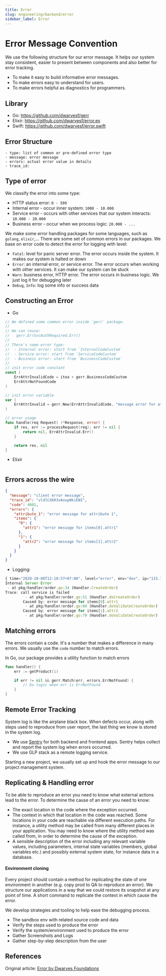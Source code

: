 ```yaml
---
title: Error
slug: engineering/backend/error
sidebar_label: Error
---
```


# Error Message Convention

We use the following structure for our error message. It helps our system stay consistent, easier to present between components and also better for error tracking.

- To make it easy to build informative error messages.
- To make errors easy to understand for users.
- To make errors helpful as diagnostics for programmers.

## Library

- Go: https://github.com/dwarvesf/gerr
- Elixir: https://github.com/dwarvesf/error.ex
- Swift: https://github.com/dwarvesf/error.swift

## Error Structure

```
- type: list of common or pre-defined error type
- message: error message
- errors: actual error value in details
- trace_id:
```

## Type of error

We classify the error into some type:

- HTTP status error: `0 - 599`
- Internal error - occur inner system: `1000 - 10.000`
- Service error - occurs with other services that our system interacts: `10.000 - 20.000`
- Business error - occur when we process logic: `20.000 - ...`

We make some error handling packages for some languages, such as `golang`, `elixir`,... There are some set of common errors in our packages. We base on error code to detect the error for logging with level:

- `Fatal`: level for panic server error. The error occurs inside the system. It makes our system is halted or down
- `Error`: an internal error, or service error. The error occurs when working with other services. It can make our system can be stuck
- `Warn`: business error, HTTP error. The error occurs in business logic. We just log it for debugging later
- `Debug`, `Info`: log some info or success data

## Constructing an Error

- Go

```go
// We defined some common error inside `gerr` package.
//
// We can reuse:
//   gerr.ErrSvcAuthRequired.Err()
//
// There's some error type:
//  - Internal error: start from `InternalCodeCustom`
//  - Service error: start from `ServiceCodeCustom`
//  - Business error: start from `BusinessCodeCustom`
//
// init error code constant
const (
    ErrAttrInvalidCode = itoa + gerr.BusinessCodeCustom
    ErrAttrNotFoundCode
)

// init error variable
var (
    ErrAttrInvalid = gerr.New(ErrAttrInvalidCode, "message error for attr")
)

// error usage
func handle(req Request) (*Response, error) {
    if res, err := processRequest(req); err != nil {
        return nil, ErrAttrInvalid.Err()
    }

    return res, nil
}
```

- Elixir

```elixir

```

## Errors across the wire

```json
{
  "message": "client error message",
  "trace_id": "vldlCdkR3vAoupWkiENI",
  "code": 4001,
  "errors": {
    "attribute_1": "error message for attribute 1",
    "items": {
      "0": {
        "attr1": "error message for items[0].attr1"
      },
      "1": {
        "attr2": "error message for items[1].attr2"
      }
    }
  }
}
```

- Logging:

```js
{ time="2020-10-08T12:10:57+07:00", level="error", env="dev", ip="115.73.208.232", method="POST", path="/orders", service="example-be", statusCode="500", traceId="vldlCdkR3vAoupWkiENI", userAgent="insomnia/2020.4.1" }
Internal Server Error
 - at pkg/handler/order.go:34 (Handler.CreateOrder)
Trace: call service is failed
         - at pkg/handler/order.go:51 (Handler.doCreateOrder)
        Caused by: error message for items[0].attr1
         - at pkg/handler/order.go:60 (Handler.doValidateCreateOrder)
        Caused by: error message for items[1].attr2
         - at pkg/handler/order.go:70 (Handler.doValidateCreateOrder)
```

## Matching errors

The errors contain a code. It's a number that makes a difference in many errors. We usually use the `code` number to match errors.

In Go, our package provides a utility function to match errors

```go
func handler() {
    err := getProduct(1)

    if err != nil && gerr.Match(err, errors.ErrNotFound) {
        // Do logic when err is ErrNotFound
    }
}
```

## Remote Error Tracking

System log is like the airplane black box. When defects occur, along with steps used to reproduce from user report, the last thing we know is stored in the system log.

- We use [Sentry](sentry.io) for both backend and frontend apps. Sentry helps collect and report the system log when errors occurred.
- We use GLP stack as a remote logging service.

Starting a new project, we usually set up and hook the error message to our project management system.

## Replicating & Handling error

To be able to reproduce an error you need to know what external actions lead to the error. To determine the cause of an error you need to know:

- The exact location in the code where the exception occurred.
- The context in which that location in the code was reached. Some locations in your code are reachable via different execution paths. For instance, a utility method may be called from many different places in your application. You may need to know where the utility method was called from, in order to determine the cause of the exception.
- A sensible description of the error including any relevant variable values, including parameters, internal state variables (members, global variables etc.) and possibly external system state, for instance data in a database.

#### Environment cloning

Every project should contain a method for replicating the state of one environment in another (e.g. copy prod to QA to reproduce an error). We structure our applications in a way that we could restore its snapshot at any point of time. A short command to replicate the context in which cause the error.

We develop strategies and tooling to help ease the debugging process.

- The sandbox env with related source code and data
- Verify the steps used to produce the error
- Verify the system/environment used to produce the error
- Gather Screenshots and Logs
- Gather step-by-step description from the user

## References

Original article: [Error by Dwarves Foundations](https://github.com/dwarvesf/playbook/blob/master/engineering/error.md)
